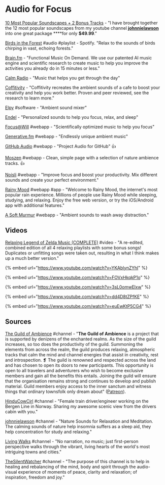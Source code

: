 # Audio for Focus

[10 Most Popular Soundscapes + 2 Bonus Tracks](https://gumroad.com/l/mostpopularsoundscapecollection) - "I have brought together the 12 most popular soundscapes from my youtube channel [**johnnielawson**](http://www.youtube.com/johnnielawson) into one great package ****for only **$49.99**."

[Birds in the Forest](https://open.spotify.com/playlist/37i9dQZF1DWVEt8B7a1H1M?si=x75VRnFDTwKrtRh2iKTynQ) \#audio \#playlist - Spotify. "Relax to the sounds of birds chirping in vast, echoing forests."

[Brain.fm](https://www.brain.fm/) - "Functional Music On Demand. We use our patented AI music engine and scientific research to create music to help you improve the activities you already do in 15 minutes or less."

[Calm Radio](https://calmradio.com/en/) - "Music that helps you get through the day"

[Coffitivity](https://coffitivity.com/) - "Coffitivity recreates the ambient sounds of a cafe to boost your creativity and help you work better. Proven and peer reviewed, see the research to learn more."

[Elpy](https://vanejung.com/elpy/) \#software - "Ambient sound mixer"

[Endel](https://endel.io/) - "Personalized sounds to help you focus, relax, and sleep"

[Focus@Will](https://www.focusatwill.com/) \#webapp - "Scientifically optimized music to help you focus"

[Generative.fm](https://generative.fm/) \#webapp - "Endlessly unique ambient music"

[GitHub Audio](https://github.audio/) \#webapp - "Project Audio for GitHub" 👍

[Moszen](https://www.moszen.com/) \#webapp - Clean, simple page with a selection of nature ambience tracks. 👍

[Noisli](https://www.noisli.com/) \#webapp - "Improve focus and boost your productivity. Mix different sounds and create your perfect environment."

[Rainy Mood](https://www.rainymood.com/) \#webapp \#app - "Welcome to Rainy Mood, the internet's most popular rain experience. Millions of people use Rainy Mood while sleeping, studying, and relaxing. Enjoy the free web version, or try the iOS/Android app with additional features."

[A Soft Murmur](https://asoftmurmur.com/) \#webapp - "Ambient sounds to wash away distraction."

## Videos

[Relaxing Legend of Zelda Music \(COMPLETE\)](https://www.youtube.com/watch?v=-Siljd9PwKs) \#video - "A re-edited, combined edition of all 4 relaxing playlists with some bonus songs! Duplicates or unfitting songs were taken out, resulting in what I think makes up a much better version."

{% embed url="https://www.youtube.com/watch?v=YKAblynZYhI" %}

{% embed url="https://www.youtube.com/watch?v=FOVxHkqkP1o" %}

{% embed url="https://www.youtube.com/watch?v=3sL0omwElxw" %}

{% embed url="https://www.youtube.com/watch?v=dd4D8tZPfKE" %}

{% embed url="https://www.youtube.com/watch?v=euEwKtP5CG4" %}

## Sources

[The Guild of Ambience](https://www.youtube.com/channel/UCvVWCrxq_aZr7fN_KpaGGTA/featured) \#channel - "**The Guild of Ambience** is a project that is supported by denizens of the enchanted realms. As the size of the guild increases, so too does the productivity of the guild. Summoning the elements from across the realm, the guild produces relaxing, atmospheric tracks that calm the mind and channel energies that assist in creativity, rest and introspection. ❡ The guild is renowned and respected across the land and has chosen to open its doors to new participants. This opportunity is open to all travelers and adventurers who wish to become exclusive members and gain all the benefits this entails. Joining the guild will ensure that the organisation remains strong and continues to develop and publish material. Guild members enjoy access to the inner sanctum and witness things that ordinary townsfolk only dream about" \([Patreon](https://www.patreon.com/guildofambience)\).

[HinduCowCirl](https://www.youtube.com/user/HinduCowGirl/about) \#channel - "Female train driver/engineer working on the Bergen Line  in Norway. Sharing my awesome scenic view from the drivers cabin with you."

[johnnielawson](https://www.youtube.com/johnnielawson) \#channel - "Nature Sounds for Relaxation and Meditation. The calming sounds of nature help insomnia suffers as a sleep aid, they help concentration for study and relaxing."

[Living Walks](https://www.youtube.com/channel/UC3iId8RgPvwX7niHr37YjKg/about) \#channel - "No narration, no music; just first-person perspective walks through the vibrant, living hearts of the world's most intriguing towns and cities."

[TheSilentWatcher](https://www.youtube.com/channel/UCCkmgsl8W18oR6c_W7UZ1lQ) \#channel - "The purpose of this channel is to help in healing and rebalancing of the mind, body and spirit through the audio-visual experience of moments of peace, clarity and relaxation; of inspiration, freedom and joy."

